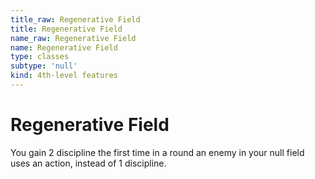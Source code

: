 ```yaml
---
title_raw: Regenerative Field
title: Regenerative Field
name_raw: Regenerative Field
name: Regenerative Field
type: classes
subtype: 'null'
kind: 4th-level features
---
```


# Regenerative Field

You gain 2 discipline the first time in a round an enemy in your null field uses an action, instead of 1 discipline.
